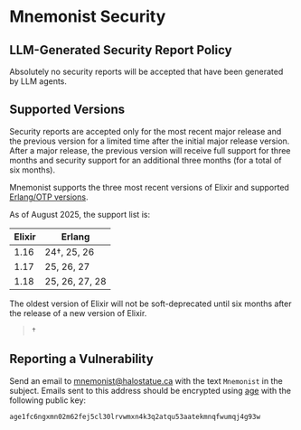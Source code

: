 # Mnemonist Security

## LLM-Generated Security Report Policy

Absolutely no security reports will be accepted that have been generated by LLM
agents.

## Supported Versions

Security reports are accepted only for the most recent major release and the
previous version for a limited time after the initial major release version.
After a major release, the previous version will receive full support for three
months and security support for an additional three months (for a total of six
months).

Mnemonist supports the three most recent versions of Elixir and supported
[Erlang/OTP versions][otp-versions].

As of August 2025, the support list is:

| Elixir | Erlang         |
| ------ | -------------- |
| 1.16   | 24†, 25, 26    |
| 1.17   | 25, 26, 27     |
| 1.18   | 25, 26, 27, 28 |

The oldest version of Elixir will not be soft-deprecated until six months after
the release of a new version of Elixir.

> †

## Reporting a Vulnerability

Send an email to [mnemonist@halostatue.ca][email] with the text `Mnemonist` in
the subject. Emails sent to this address should be encrypted using [age][age]
with the following public key:

```
age1fc6ngxmn02m62fej5cl30lrvwmxn4k3q2atqu53aatekmnqfwumqj4g93w
```

[age]: https://github.com/FiloSottile/age
[email]: mailto:mnemonist@halostatue.ca
[otp-versions]: https://hexdocs.pm/elixir/compatibility-and-deprecations.html#between-elixir-and-erlang-otp
